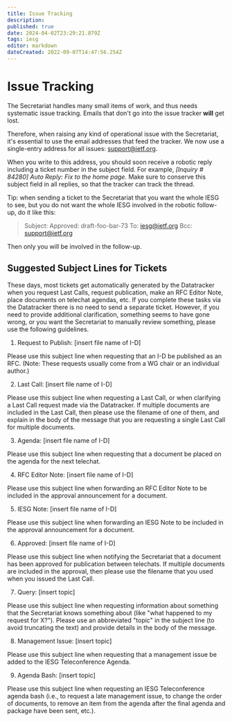 ```yaml
---
title: Issue Tracking
description: 
published: true
date: 2024-04-02T23:29:21.879Z
tags: iesg
editor: markdown
dateCreated: 2022-09-07T14:47:56.254Z
---
```


# Issue Tracking
The Secretariat handles many small items of work, and thus needs systematic issue tracking. Emails that don't go into the issue tracker **will** get lost.

Therefore, when raising any kind of operational issue with the Secretariat, it's essential to use the email addresses that feed the tracker. We now use a single-entry address for all issues: [support@ietf.org](mailto:support@ietf.org).

When you write to this address, you should soon receive a robotic reply including a ticket number in the subject field. For example, *[Inquiry # 84280] Auto Reply: Fix to the home page.* Make sure to conserve this subject field in all replies, so that the tracker can track the thread.

Tip: when sending a ticket to the Secretariat that you want the whole IESG to see, but you do not want the whole IESG involved in the robotic follow-up, do it like this:

>  Subject: Approved: draft-foo-bar-73
>  To: iesg@ietf.org
>  Bcc: support@ietf.org
> 

Then only you will be involved in the follow-up.

## Suggested Subject Lines for Tickets 

These days, most tickets get automatically generated by the Datatracker when you request Last Calls, request publication, make an RFC Editor Note, place documents on telechat agendas, etc. If you complete these tasks via the Datatracker there is no need to send a separate ticket. However, if you need to provide additional clarification, something seems to have gone wrong, or you want the Secretariat to manually review something, please use the following guidelines. 

1. Request to Publish: [insert file name of I-D]

 Please use this subject line when requesting that an I-D be published as an RFC. (Note: These requests usually come from a WG chair or an individual author.)

2. Last Call: [insert file name of I-D]

  Please use this subject line when requesting a Last Call, or when clarifying a Last Call request made via the Datatracker. If multiple documents are included in the Last Call, then please use the filename of one of them, and explain in the body of the message that you are requesting a single Last Call for multiple documents.

3. Agenda: [insert file name of I-D]

  Please use this subject line when requesting that a document be placed on the agenda for the next telechat.

4. RFC Editor Note: [insert file name of I-D]

  Please use this subject line when forwarding an RFC Editor Note to be included in the approval announcement for a document.

5.  IESG Note: [insert file name of I-D]

  Please use this subject line when forwarding an IESG Note to be included in the approval announcement for a document.

6. Approved: [insert file name of I-D]

  Please use this subject line when notifying the Secretariat that a document has been approved for publication between telechats. If multiple documents are included in the approval, then please use the filename that you used when you issued the Last Call.

7.  Query: [insert topic]

  Please use this subject line when requesting information about something that the Secretariat knows something about (like "what happened to my request for X?"). Please use an abbreviated "topic" in the subject line (to avoid truncating the text) and provide details in the body of the message.

8. Management Issue: [insert topic]

  Please use this subject line when requesting that a management issue be added to the IESG Teleconference Agenda.

9. Agenda Bash: [insert topic]

  Please use this subject line when requesting an IESG Teleconference agenda bash (i.e., to request a late management issue, to change the order of documents, to remove an item from the agenda after the final agenda and package have been sent, etc.).
 
